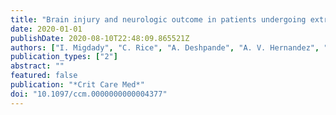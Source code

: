 ```yaml
---
title: "Brain injury and neurologic outcome in patients undergoing extracorporeal cardiopulmonary resuscitation: a systematic review and meta-analysis"
date: 2020-01-01
publishDate: 2020-08-10T22:48:09.865521Z
authors: ["I. Migdady", "C. Rice", "A. Deshpande", "A. V. Hernandez", "C. Price", "G. J. Whitman", "R. G. Geocadin", "S. M. Cho"]
publication_types: ["2"]
abstract: ""
featured: false
publication: "*Crit Care Med*"
doi: "10.1097/ccm.0000000000004377"
---
```


